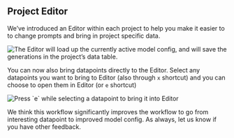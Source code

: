 ## Project Editor

We’ve introduced an Editor within each project to help you make it easier to to change prompts and bring in project specific data. 

<img src="../assets/images/765944d-Screenshot_2023-06-13_at_16.23.48.png" alt="The Editor will load up the currently active model config, and will save the generations in the project’s data table." />

You can now also bring datapoints directly to the Editor. Select any datapoints you want to bring to Editor (also through `x` shortcut) and you can choose to open them in Editor (or `e` shortcut) 

<img src="../assets/images/c452c63-Screenshot_2023-06-13_at_16.24.16.png" alt="Press `e` while selecting a datapoint to bring it into Editor" />

We think this workflow significantly improves the workflow to go from interesting datapoint to improved model config. As always, let us know if you have other feedback.